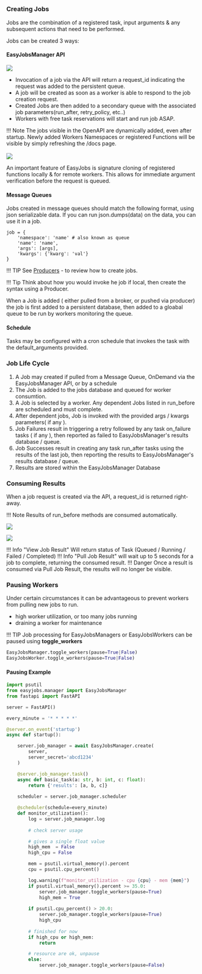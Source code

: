 ##

### Creating Jobs
Jobs are the combination of a registered task, input arguments & any subsequent actions that need to be performed. 

Jobs can be created 3 ways:

#### EasyJobsManager API
![](./images/api_0.png)

- Invocation of a job via the API will return a request_id indicating the request was added to the persistent queue. 
- A job will be created as soon as a worker is able to respond to the job creation request. 
- Created Jobs are then added to a secondary queue with the associated job parameters(run_after, retry_policy, etc..)
- Workers with free task reservations will start and run job ASAP.

!!! Note 
    The jobs visible in the OpenAPI are dynamically added, even after startup. Newly added Workers Namespaces or registered Functions will be visible by simply refreshing the /docs page.
<br><br>
![](./images/api_1.png)

An important feature of EasyJobs is signature cloning of registered functions locally & for remote workers. This allows for immediate argument verification before the request is queued. 


#### Message Queues

Jobs created in message queues should match the following format, using json serializable data. If you can run json.dumps(data) on the data, you can use it in a job.

    job = {
        'namespace': 'name' # also known as queue 
        'name': 'name',
        'args': [args],
        'kwargs': {'kwarg': 'val'}
    }

!!! TIP
    See [Producers](https://github.com/codemation/easyjobs/tree/main/easyjobs/producers) - to review how to create jobs.
    
!!! Tip
    Think about how you would invoke he job if local, then create the syntax using a Producer. 

When a Job is added ( either pulled from a broker, or pushed via producer) the job is first added to a persistent database, then added to a gloabal queue to be run by workers monitoring the queue.

#### Schedule
Tasks may be configured with a cron schedule that invokes the task with the default_arguments provided.


### Job Life Cycle

1. A Job may created if pulled from a Message Queue, OnDemand via the EasyJobsManager API, or by a schedule
2. The Job is added to the jobs database and queued for worker consumtion. 
3. A Job is selected by a worker. Any dependent Jobs listed in run_before are scheduled and must complete.
4. After dependent jobs, Job is invoked with the provided args / kwargs parameters( if any ).
4. Job Failures result in triggering a retry followed by any task on_failure tasks ( if any ), then reported as failed to EasyJobsManager's results database / queue.
5. Job Successes result in creating any task run_after tasks using the results of the last job, then reporting the results to EasyJobsManager's results database / queue.
6. Results are stored within the EasyJobsManager Database 

### Consuming Results
When a job request is created via the API, a request_id is returned right-away.

!!! Note
    Results of run_before methods are consumed automatically.

![](./images/api_2.png)

![](./images/api_3.png)

!!! Info "View Job Result"
    Will return status of Task (Queued / Running / Failed / Completed)
!!! Info "Pull Job Result"
    will wait up to 5 seconds for a job to complete, returning the consumed result.
!!! Danger
    Once a result is consumed via Pull Job Result, the results will no longer be visible.

### Pausing Workers 

Under certain circumstances it can be advantageous to prevent workers from pulling new jobs to run.
- high worker utilization, or too many jobs running
- draining a worker for maintenance 

!!! TIP
    Job processing for EasyJobsManagers or EasyJobsWorkers can be paused using <b>toggle_workers</b>


```python
EasyJobsManager.toggle_workers(pause=True|False)
EasyJobsWorker.toggle_workers(pause=True|False)
```


#### Pausing Example

```python
import psutil
from easyjobs.manager import EasyJobsManager
from fastapi import FastAPI

server = FastAPI()

every_minute = '* * * * *'

@server.on_event('startup')
async def startup():

    server.job_manager = await EasyJobsManager.create(
        server,
        server_secret='abcd1234'
    )

    @server.job_manager.task()
    async def basic_task(a: str, b: int, c: float):
        return {'results': [a, b, c]}
    
    scheduler = server.job_manager.scheduler

    @scheduler(schedule=every_minute)
    def monitor_utilization():
        log = server.job_manager.log
        
        # check server usage 

        # gives a single float value
        high_mem  = False
        high_cpu = False

        mem = psutil.virtual_memory().percent
        cpu = psutil.cpu_percent()

        log.warning(f"monitor_utilization - cpu {cpu} - mem {mem}")
        if psutil.virtual_memory().percent >= 35.0:
            server.job_manager.toggle_workers(pause=True)
            high_mem = True
            
        if psutil.cpu_percent() > 20.0:
            server.job_manager.toggle_workers(pause=True)
            high_cpu
        
        # finished for now 
        if high_cpu or high_mem:
            return

        # resource are ok, unpause
        else:
            server.job_manager.toggle_workers(pause=False)
```